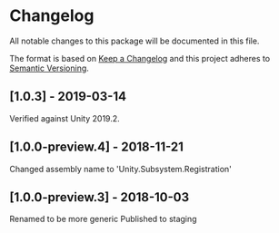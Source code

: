 # Changelog
All notable changes to this package will be documented in this file.

The format is based on [Keep a Changelog](http://keepachangelog.com/en/1.0.0/)
and this project adheres to [Semantic Versioning](http://semver.org/spec/v2.0.0.html).

## [1.0.3] - 2019-03-14
Verified against Unity 2019.2.

## [1.0.0-preview.4] - 2018-11-21
Changed assembly name to 'Unity.Subsystem.Registration'

## [1.0.0-preview.3] - 2018-10-03
Renamed to be more generic
Published to staging
